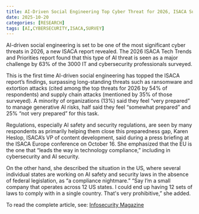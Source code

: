 ```yaml
---
title: AI-Driven Social Engineering Top Cyber Threat for 2026, ISACA Survey Reveals
date: 2025-10-20
categories: [RESEARCH]
tags: [AI,CYBERSECURITY,ISACA,SURVEY]
---
```


AI-driven social engineering is set to be one of the most significant cyber threats in 2026, a new ISACA report revealed. The 2026 ISACA Tech Trends and Priorities report found that this type of AI threat is seen as a major challenge by 63% of the 3000 IT and cybersecurity professionals surveyed.

This is the first time AI-driven social engineering has topped the ISACA report’s findings, surpassing long-standing threats such as ransomware and extortion attacks (cited among the top threats for 2026 by 54% of respondents) and supply chain attacks (mentioned by 35% of those surveyed). A minority of organizations (13%) said they feel “very prepared” to manage generative AI risks, half said they feel “somewhat prepared” and 25% “not very prepared” for this task.

Regulations, especially AI safety and security regulations, are seen by many respondents as primarily helping them close this preparedness gap, Karen Heslop, ISACA’s VP of content development, said during a press briefing at the ISACA Europe conference on October 16. She emphasized that the EU is the one that “leads the way in technology compliance,” including in cybersecurity and AI security.

On the other hand, she described the situation in the US, where several individual states are working on AI safety and security laws in the absence of federal legislation, as “a compliance nightmare.” “Say I’m a small company that operates across 12 US states. I could end up having 12 sets of laws to comply with in a single country. That's very prohibitive,” she added.

To read the complete article, see: [Infosecurity Magazine](https://www.infosecurity-magazine.com/news/ai-social-engineering-top-cyber/)